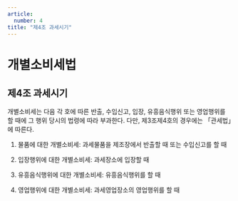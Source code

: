 ```yaml
---
article:
  number: 4
title: "제4조 과세시기"
---
```

# 개별소비세법

## 제4조 과세시기

개별소비세는 다음 각 호에 따른 반출, 수입신고, 입장, 유흥음식행위 또는 영업행위를 할 때에 그 행위 당시의 법령에 따라 부과한다. 다만, 제3조제4호의 경우에는 「관세법」에 따른다.

1. 물품에 대한 개별소비세: 과세물품을 제조장에서 반출할 때 또는 수입신고를 할 때

2. 입장행위에 대한 개별소비세: 과세장소에 입장할 때

3. 유흥음식행위에 대한 개별소비세: 유흥음식행위를 할 때

4. 영업행위에 대한 개별소비세: 과세영업장소의 영업행위를 할 때
